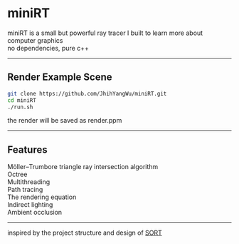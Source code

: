 # miniRT
miniRT is a small but powerful ray tracer I built to learn more about computer graphics  
no dependencies, pure c++  

---
## Render Example Scene
```sh
git clone https://github.com/JhihYangWu/miniRT.git
cd miniRT
./run.sh
```
the render will be saved as render.ppm  

---
## Features
Möller–Trumbore triangle ray intersection algorithm  
Octree  
Multithreading  
Path tracing  
The rendering equation  
Indirect lighting  
Ambient occlusion  

---
inspired by the project structure and design of [SORT](https://github.com/JiayinCao/SORT)  
